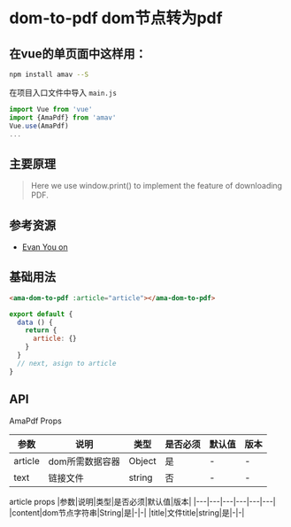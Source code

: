 # dom-to-pdf dom节点转为pdf

## 在vue的单页面中这样用：
```bash
npm install amav --S 
```
在项目入口文件中导入
`main.js`
```javascript
import Vue from 'vue'
import {AmaPdf} from 'amav'
Vue.use(AmaPdf)
...
```
## 主要原理
>  Here we use window.print() to implement the feature of downloading PDF.
## 参考资源
+ [Evan You on](https://medium.com/the-vue-point/plans-for-the-next-iteration-of-vue-js-777ffea6fabf)
## 基础用法
```html
<ama-dom-to-pdf :article="article"></ama-dom-to-pdf>
```
```javascript
export default {
  data () {
    return {
      article: {}
    }
  }
  // next, asign to article
}
```
## API
AmaPdf Props

|参数|说明|类型|是否必须|默认值|版本|
|---|---|---|---|---|---|
|article|dom所需数据容器|Object|是|-|-|
|text|链接文件|string|否|-|-|

article props
|参数|说明|类型|是否必须|默认值|版本|
|---|---|---|---|---|---|
|content|dom节点字符串|String|是|-|-|
|title|文件title|string|是|-|-|